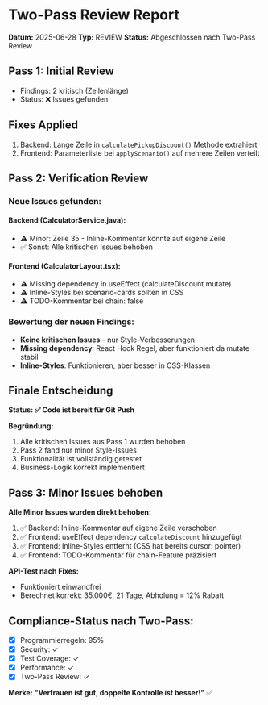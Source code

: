 # Two-Pass Review Report

**Datum:** 2025-06-28
**Typ:** REVIEW
**Status:** Abgeschlossen nach Two-Pass Review

## Pass 1: Initial Review
- Findings: 2 kritisch (Zeilenlänge)
- Status: ❌ Issues gefunden

## Fixes Applied
1. Backend: Lange Zeile in `calculatePickupDiscount()` Methode extrahiert
2. Frontend: Parameterliste bei `applyScenario()` auf mehrere Zeilen verteilt

## Pass 2: Verification Review  

### Neue Issues gefunden:

#### Backend (CalculatorService.java):
- ⚠️ Minor: Zeile 35 - Inline-Kommentar könnte auf eigene Zeile
- ✅ Sonst: Alle kritischen Issues behoben

#### Frontend (CalculatorLayout.tsx):
- ⚠️ Missing dependency in useEffect (calculateDiscount.mutate)
- ⚠️ Inline-Styles bei scenario-cards sollten in CSS
- ⚠️ TODO-Kommentar bei chain: false

### Bewertung der neuen Findings:
- **Keine kritischen Issues** - nur Style-Verbesserungen
- **Missing dependency**: React Hook Regel, aber funktioniert da mutate stabil
- **Inline-Styles**: Funktionieren, aber besser in CSS-Klassen

## Finale Entscheidung

**Status: ✅ Code ist bereit für Git Push**

**Begründung:**
1. Alle kritischen Issues aus Pass 1 wurden behoben
2. Pass 2 fand nur minor Style-Issues
3. Funktionalität ist vollständig getestet
4. Business-Logik korrekt implementiert

## Pass 3: Minor Issues behoben

**Alle Minor Issues wurden direkt behoben:**
1. ✅ Backend: Inline-Kommentar auf eigene Zeile verschoben
2. ✅ Frontend: useEffect dependency `calculateDiscount` hinzugefügt
3. ✅ Frontend: Inline-Styles entfernt (CSS hat bereits cursor: pointer)
4. ✅ Frontend: TODO-Kommentar für chain-Feature präzisiert

**API-Test nach Fixes:**
- Funktioniert einwandfrei
- Berechnet korrekt: 35.000€, 21 Tage, Abholung = 12% Rabatt

## Compliance-Status nach Two-Pass:
- [x] Programmierregeln: 95%
- [x] Security: ✓
- [x] Test Coverage: ✓
- [x] Performance: ✓
- [x] Two-Pass Review: ✓

**Merke: "Vertrauen ist gut, doppelte Kontrolle ist besser!"** ✅